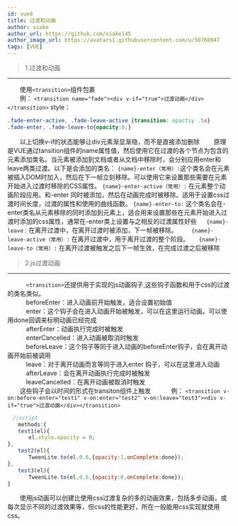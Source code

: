 ```yaml
---
id: vue8
title: 过渡和动画
author: xiake
author_url: https://github.com/xiake145
author_image_url: https://avatars1.githubusercontent.com/u/50768947
tags: [VUE]
---
```


>1.过渡和动画
-----------
<!--truncate-->
　　使用`<transition>`组件包裹  
　　例：
`<transition name="fade"><div v-if="true">过渡动画</div></transition>`
style：
```css
.fade-enter-active, .fade-leave-active {transition: opactiy .5s}
.fade-enter, .fade-leave-to{opacity:0;}
```
　　以上切换v-if的状态能够让div元素渐显渐隐，而不是直接添加删除
　　原理是VUE通过tansition组件的name属性值，然后使用它在过渡的各个节点为包含的元素添加类名。当元素被添加到文档或者从文档中移除时，会分别应用enter和leave两类过渡。以下是会添加的类名：
    `{name}-enter（常用）:`这个类名会在元素被插入DOM时加入，然后在下一帧立刻移除。可以使用它来设置那些需要在元素开始进入过渡时移除的CSS属性。
    `{name}-enter-active（常用）:` 在元素整个动画阶段应用。和-enter 同时被添加，然后在动画完成时被移除。适用于设置css过渡时间长度，过渡的属性和使用的曲线函数。
    `{name}-enter-to:` 这个类名会在-enter类名从元素移除的同时添加到元素上，适合用来设置那些在元素开始进入过渡时添加的css属性，通常在-enter类上设置与之相反的过渡属性好些
　  `{name}-leave：`在离开过渡中，在离开过渡时被添加，下一帧被移除。
　　`{name}-leave-active（常用）:` 在离开过渡中，用于离开过渡的整个阶段。
　  `{name}-leave-to（常用）:` 在离开过渡被触发之后下一帧生效，在完成过渡之后被移除    

>2.js过渡动画
-----------
　　　`<transition>`还提供用于实现的js动画钩子,这些钩子函数和用于css的过渡的类名类似。  
　　　beforeEnter：进入动画前开始触发，适合设置初始值  
　　　enter：这个钩子会在进入动画开始被触发，可以在这里运行动画。可以使用done回调来标明动画已经完成  
　　　afterEnter：动画执行完成时被触发  
　　　enterCancelled：进入动画被取消时触发  
　　　beforeLeave：这个钩子等同于进入动画的beforeEnter钩子，会在离开动画开始前被调用  
　　　leave：对于离开动画而言等同于进入enter 钩子，可以在这里进入动画  
　　　afterLeave：会在离开动画执行完成时被触发  
　　　leaveCancelled：在离开动画被取消时触发  
　　这些钩子会以时间的形式在transiton组件上触发
　　　例：
`<transition v-on:before-enter="test1" v-on:enter="test2" v-on:leave="test3"><div v-if="true">过渡动画</div></transition>`
```javascript
　//script  
　　methods:{
　　test1(el){
　　　　el.style.opacity = 0;
},
　　test2(el){
　　　　TweenLite.to(el,0.6,{opacity:1,onComplete:done});
},
　　test3(el){
　　　　TweenLite.to(el,0.6,{opacity:0,onComplete:done});
}
```
　　使用js动画可以创建比使用css过渡复杂的多的动画效果，包括多步动画，或每次显示不同的过渡效果等，但css的性能更好，所在一般能用css实现就使用css。